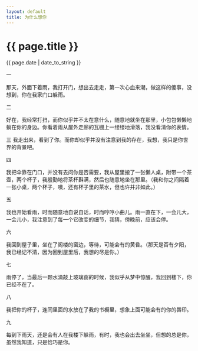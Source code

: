 ```yaml
---
layout: default
title: 为什么想你
---
```

<h1>{{ page.title }}</h1>
<p>{{ page.date | date_to_string }}</p>

一

 那天，外面下着雨，我打开门，想出去走走，第一次心血来潮，做这样的傻事，没想到，你在我家门口躲雨。

二

好在，我经常打扫，而你似乎并不太在意什么，随意地就坐在那里，小包包懒懒地躺在你的身边。你看着雨从屋外走廊的瓦棚上一缕缕地滑落，我没看清你的表情。

三
我走出来，看到了你。而你却似乎并没有注意到我的存在，我想，我只是你世界的背景吧。

四

我把伞靠在门口，并没有去问你是否需要，我从屋里搬了一张懒人桌，附带一个茶壶，两个杯子，我殷勤地将茶杯斟满，然后也随意地坐在那里。（我和你之间隔着一张小桌，两个杯子，噢，还有杯子里的茶水，但也许并非如此。）

五

我也开始看雨，时而随意地自说自话，时而哼哼小曲儿。雨一直在下，一会儿大，一会儿小，我注意到了每一个它改变的细节，我猜，傍晚前，应该会停。

六

我回到屋子里，坐在了阁楼的窗边，等待，可能会有的黄昏。（那天是否有夕阳，我已经记不清，因为回到屋里后，我想的尽是你。）

七

雨停了，当最后一颗水滴敲上玻璃窗的时候，我似乎从梦中惊醒，我回到楼下，你已经不在了。

八

我把你的杯子，连同里面的水放在了我的书橱里，想象上面可能会有的你的唇印。

九

每到下雨天，还是会有人在我楼下躲雨，有时，我也会出去坐坐，但想的总是你，虽然我知道，只是恰巧是你。